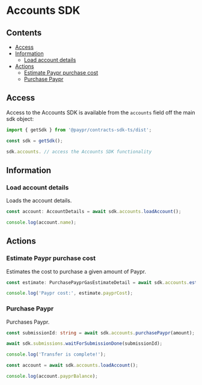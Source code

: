# Accounts SDK

## Contents

- [Access](#access)
- [Information](#information)
  - [Load account details](#load-account-details)
- [Actions](#actions)
  - [Estimate Paypr purchase cost](#estimate-paypr-purchase-cost)
  - [Purchase Paypr](#purchase-paypr)

## Access

Access to the Accounts SDK is available from the `accounts` field off the main
sdk object:

```typescript
import { getSdk } from '@paypr/contracts-sdk-ts/dist';

const sdk = getSdk();

sdk.accounts. // access the Accounts SDK functionality
```

## Information

### Load account details

Loads the account details.

```typescript
const account: AccountDetails = await sdk.accounts.loadAccount();

console.log(account.name);
```

## Actions

### Estimate Paypr purchase cost

Estimates the cost to purchase a given amount of Paypr.

```typescript
const estimate: PurchasePayprGasEstimateDetail = await sdk.accounts.estimatePurchasePaypr(amount);

console.log('Paypr cost:', estimate.payprCost);
```

### Purchase Paypr

Purchases Paypr.

```typescript
const submissionId: string = await sdk.accounts.purchasePaypr(amount);

await sdk.submissions.waitForSubmissionDone(submissionId);

console.log('Transfer is complete!');

const account = await sdk.accounts.loadAccount();

console.log(account.payprBalance);
```
